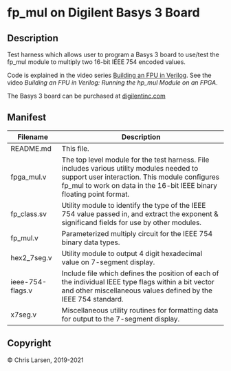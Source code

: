 # fp_mul on Digilent Basys 3 Board

## Description

Test harness which allows user to program a Basys 3 board to use/test the fp_mul module to multiply two 16-bit IEEE 754 encoded values.

Code is explained in the video series [Building an FPU in Verilog](https://www.youtube.com/watch?v=rYkVdJnVJFQ&list=PLlO9sSrh8HrwcDHAtwec1ycV-m50nfUVs).
See the video *Building an FPU in Verilog: Running the hp_mul Module on an FPGA*.

The Basys 3 board can be purchased at [digilentinc.com](https://store.digilentinc.com/basys-3-artix-7-fpga-beginner-board-recommended-for-introductory-users/)

## Manifest

|   Filename   |                        Description                        |
|--------------|-----------------------------------------------------------|
| README.md | This file. |
| fpga_mul.v | The top level module for the test harness. File includes various utility modules needed to support user interaction. This module configures fp_mul to work on data in the 16-bit IEEE binary floating point format. |
| fp_class.sv | Utility module to identify the type of the IEEE 754 value passed in, and extract the exponent & significand fields for use by other modules. |
| fp_mul.v  | Parameterized multiply circuit for the IEEE 754 binary data types. |
| hex2_7seg.v | Utility module to output 4 digit hexadecimal value on 7-segment display. |
| ieee-754-flags.v | Include file which defines the position of each of the individual IEEE type flags within a bit vector and other miscellaneous values defined by the IEEE 754 standard. |
| x7seg.v | Miscellaneous utility routines for formatting data for output to the 7-segment display. |

## Copyright

:copyright: Chris Larsen, 2019-2021
